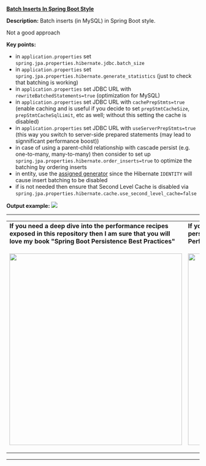 
**[Batch Inserts In Spring Boot Style](https://github.com/AnghelLeonard/Hibernate-SpringBoot/tree/master/HibernateSpringBootBatchInsertsSpringStyle)**

**Description:** Batch inserts (in MySQL) in Spring Boot style.

Not a good approach

**Key points:**
- in `application.properties` set `spring.jpa.properties.hibernate.jdbc.batch_size`
- in `application.properties` set `spring.jpa.properties.hibernate.generate_statistics` (just to check that batching is working)
- in `application.properties` set JDBC URL with `rewriteBatchedStatements=true` (optimization for MySQL)
- in `application.properties` set JDBC URL with `cachePrepStmts=true` (enable caching and is useful if you decide to set `prepStmtCacheSize`, `prepStmtCacheSqlLimit`, etc as well; without this setting the cache is disabled)
- in `application.properties` set JDBC URL with `useServerPrepStmts=true` (this way you switch to server-side prepared statements (may lead to signnificant performance boost))
- in case of using a parent-child relationship with cascade persist (e.g. one-to-many, many-to-many) then consider to set up `spring.jpa.properties.hibernate.order_inserts=true` to optimize the batching by ordering inserts
- in entity, use the [assigned generator](https://vladmihalcea.com/how-to-combine-the-hibernate-assigned-generator-with-a-sequence-or-an-identity-column/) since the Hibernate `IDENTITY` will cause insert batching to be disabled
- if is not needed then ensure that Second Level Cache is disabled via `spring.jpa.properties.hibernate.cache.use_second_level_cache=false`
   
**Output example:**
![](https://github.com/AnghelLeonard/Hibernate-SpringBoot/blob/master/HibernateSpringBootBatchInsertsSpringStyle/batch%20inserts%20in%20spring%20boot%20style.png)
     
-----------------------------------------------------------------------------------------------------------------------    
<table>
     <tr><td><b>If you need a deep dive into the performance recipes exposed in this repository then I am sure that you will love my book "Spring Boot Persistence Best Practices"</b></td><td><b>If you need a hand of tips and illustrations of 100+ Java persistence performance issues then "Java Persistence Performance Illustrated Guide" is for you.</b></td></tr>
     <tr><td>
<a href="https://www.apress.com/us/book/9781484256251"><p align="left"><img src="https://github.com/AnghelLeonard/Hibernate-SpringBoot/blob/master/Spring%20Boot%20Persistence%20Best%20Practices.jpg" height="500" width="450"/></p></a>
</td><td>
<a href="https://leanpub.com/java-persistence-performance-illustrated-guide"><p align="right"><img src="https://github.com/AnghelLeonard/Hibernate-SpringBoot/blob/master/Java%20Persistence%20Performance%20Illustrated%20Guide.jpg" height="500" width="450"/></p></a>
</td></tr></table>

-----------------------------------------------------------------------------------------------------------------------    